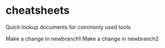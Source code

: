 # cheatsheets
Quick lookup documents for commonly used tools

Make a change in newbranch1
Make a change in newbranch2
